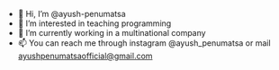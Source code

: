- 👋 Hi, I’m @ayush-penumatsa
- 👀 I’m interested in teaching programming
- 🌱 I’m currently working in a multinational company
- 📫 You can reach me through instagram @ayush_penumatsa or mail ayushpenumatsaofficial@gmail.com
